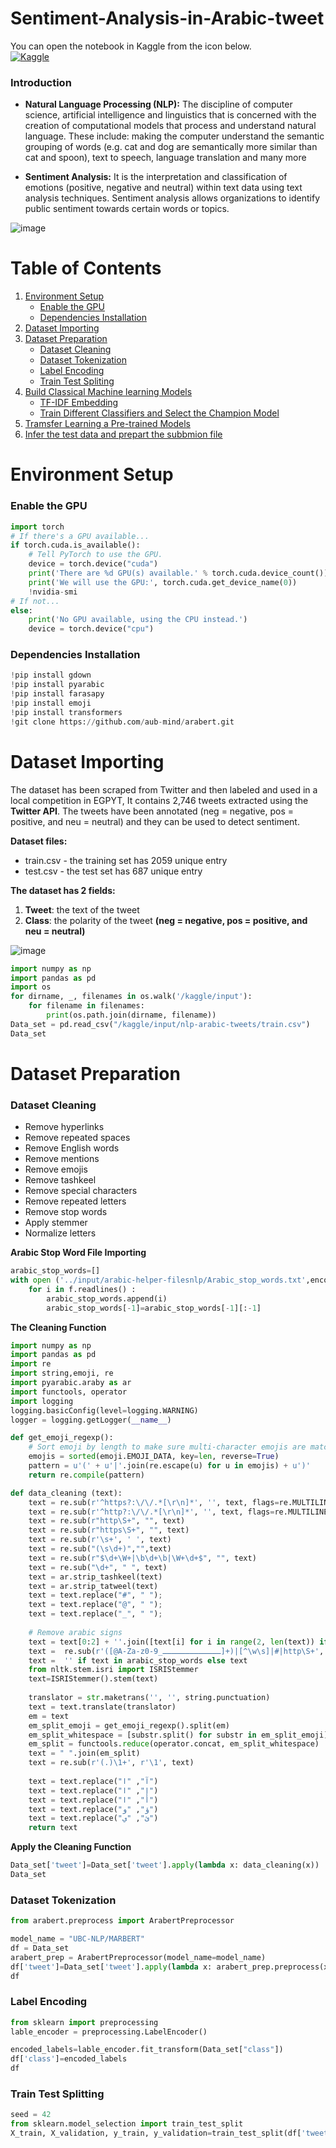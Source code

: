 # Sentiment-Analysis-in-Arabic-tweet
You can open the notebook in Kaggle from the icon below.<br>
[![Kaggle](https://kaggle.com/static/images/open-in-kaggle.svg)](https://www.kaggle.com/code/girgismicheal/sentiment-analysis-in-arabic-tweet/edit/run/103976227)

### **Introduction**

* **Natural Language Processing (NLP):** The discipline of computer science, artificial intelligence and linguistics that is concerned with the creation of computational models that process and understand natural language. These include: making the computer understand the semantic grouping of words (e.g. cat and dog are semantically more similar than cat and spoon), text to speech, language translation and many more

* **Sentiment Analysis:** It is the interpretation and classification of emotions (positive, negative and neutral) within text data using text analysis techniques. Sentiment analysis allows organizations to identify public sentiment towards certain words or topics.

![image](https://drive.google.com/uc?export=view&id=1KQkdq_eJ1dqIEnOIUdR3Gvi8uRe9pQqi)



# Table of Contents
1. [Environment Setup](#p1)
    - [Enable the GPU](#p1.1)
    - [Dependencies Installation](#p1.2)
2. [Dataset Importing](#p2)
3. [Dataset Preparation](#p3)
    - [Dataset Cleaning](#p3.1)
    - [Dataset Tokenization](#p3.2)
    - [Label Encoding](#p3.3)
    - [Train Test Spliting](#p3.4)
4. [Build Classical Machine learning Models](#p4)
    - [TF-IDF Embedding](#p4.1)
    - [Train Different Classifiers and Select the Champion Model](#p4.2)
5. [Tramsfer Learning a Pre-trained Models](#p5)
6. [Infer the test data and prepart the subbmion file](#p6)



# <a name="p1">Environment Setup</a>

### <a name="p1.1">Enable the GPU</a>
```Python
import torch
# If there's a GPU available...
if torch.cuda.is_available():    
    # Tell PyTorch to use the GPU.    
    device = torch.device("cuda")
    print('There are %d GPU(s) available.' % torch.cuda.device_count())
    print('We will use the GPU:', torch.cuda.get_device_name(0))
    !nvidia-smi
# If not...
else:
    print('No GPU available, using the CPU instead.')
    device = torch.device("cpu")
```
### <a name="p1.2">Dependencies Installation</a>
```Python
!pip install gdown
!pip install pyarabic
!pip install farasapy
!pip install emoji
!pip install transformers
!git clone https://github.com/aub-mind/arabert.git
```


# <a name="p2">Dataset Importing</a>
The dataset has been scraped from Twitter and then labeled and used in a local competition in EGPYT, It contains 2,746 tweets extracted using the **Twitter API**. The tweets have been annotated (neg = negative, pos = positive, and neu = neutral) and they can be used to detect sentiment.

**Dataset files:**
- train.csv - the training set has 2059 unique entry
- test.csv - the test set has 687 unique entry


**The dataset has 2 fields:**
1. **Tweet**: the text of the tweet
2. **Class**: the polarity of the tweet **(neg = negative, pos = positive, and neu = neutral)**

![image](https://drive.google.com/uc?export=view&id=1f2RlQTR5QxLbOG4ygTeQZqeMjzZiTJV5)

```Python
import numpy as np
import pandas as pd
import os
for dirname, _, filenames in os.walk('/kaggle/input'):
    for filename in filenames:
        print(os.path.join(dirname, filename))
Data_set = pd.read_csv("/kaggle/input/nlp-arabic-tweets/train.csv")
Data_set
```




# <a name="p3">Dataset Preparation</a>

### <a name="p3.1">Dataset Cleaning</a>
- Remove hyperlinks
- Remove repeated spaces
- Remove English words
- Remove mentions
- Remove emojis
- Remove tashkeel
- Remove special characters
- Remove repeated letters
- Remove stop words
- Apply stemmer
- Normalize letters

**Arabic Stop Word File Importing**

```Python
arabic_stop_words=[]
with open ('../input/arabic-helper-filesnlp/Arabic_stop_words.txt',encoding='utf-8') as f :
    for i in f.readlines() :
        arabic_stop_words.append(i)
        arabic_stop_words[-1]=arabic_stop_words[-1][:-1]
```

**The Cleaning Function**

```Python
import numpy as np
import pandas as pd
import re
import string,emoji, re
import pyarabic.araby as ar
import functools, operator
import logging
logging.basicConfig(level=logging.WARNING)
logger = logging.getLogger(__name__)

def get_emoji_regexp():
    # Sort emoji by length to make sure multi-character emojis are matched first
    emojis = sorted(emoji.EMOJI_DATA, key=len, reverse=True)
    pattern = u'(' + u'|'.join(re.escape(u) for u in emojis) + u')'
    return re.compile(pattern)

def data_cleaning (text):
    text = re.sub(r'^https?:\/\/.*[\r\n]*', '', text, flags=re.MULTILINE)
    text = re.sub(r'^http?:\/\/.*[\r\n]*', '', text, flags=re.MULTILINE)
    text = re.sub(r"http\S+", "", text)
    text = re.sub(r"https\S+", "", text)
    text = re.sub(r'\s+', ' ', text)
    text = re.sub("(\s\d+)","",text)
    text = re.sub(r"$\d+\W+|\b\d+\b|\W+\d+$", "", text)
    text = re.sub("\d+", " ", text)
    text = ar.strip_tashkeel(text)
    text = ar.strip_tatweel(text)
    text = text.replace("#", " ");
    text = text.replace("@", " ");
    text = text.replace("_", " ");
    
    # Remove arabic signs
    text = text[0:2] + ''.join([text[i] for i in range(2, len(text)) if text[i]!=text[i-1] or text[i]!=text[i-2]])
    text =  re.sub(r'([@A-Za-z0-9_ـــــــــــــ]+)|[^\w\s]|#|http\S+', '', text)
    text =  '' if text in arabic_stop_words else text
    from nltk.stem.isri import ISRIStemmer
    text=ISRIStemmer().stem(text)
    
    translator = str.maketrans('', '', string.punctuation)
    text = text.translate(translator)
    em = text
    em_split_emoji = get_emoji_regexp().split(em)
    em_split_whitespace = [substr.split() for substr in em_split_emoji]
    em_split = functools.reduce(operator.concat, em_split_whitespace)
    text = " ".join(em_split)
    text = re.sub(r'(.)\1+', r'\1', text)
    
    text = text.replace("آ", "ا")
    text = text.replace("إ", "ا")
    text = text.replace("أ", "ا")
    text = text.replace("ؤ", "و")
    text = text.replace("ئ", "ي")
    return text
```

**Apply the Cleaning Function**

```Python
Data_set['tweet']=Data_set['tweet'].apply(lambda x: data_cleaning(x))
Data_set
```

### <a name="p3.2">Dataset Tokenization</a>

```Python
from arabert.preprocess import ArabertPreprocessor

model_name = "UBC-NLP/MARBERT"
df = Data_set
arabert_prep = ArabertPreprocessor(model_name=model_name)
df['tweet']=Data_set['tweet'].apply(lambda x: arabert_prep.preprocess(x))
df
```

### <a name="p3.3">Label Encoding</a>

```Python
from sklearn import preprocessing
lable_encoder = preprocessing.LabelEncoder()

encoded_labels=lable_encoder.fit_transform(Data_set["class"])
df['class']=encoded_labels
df
```

### <a name="p3.4">Train Test Splitting</a>

```Python
seed = 42
from sklearn.model_selection import train_test_split
X_train, X_validation, y_train, y_validation=train_test_split(df['tweet'], df['class'], test_size=0.2, random_state=seed)
```


